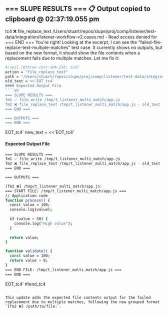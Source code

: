 === SLUPE RESULTS ===
📋 Output copied to clipboard @ 02:37:19.055 pm
---------------------
tc4 ❌ file_replace_text /Users/stuart/repos/slupe/proj/comp/listener/test-data/integration/listener-workflow-v2.cases.md - Read access denied for
=== END ===
You're right! Looking at the excerpt, I can see the "failed-file-replace-text-multiple-matches" test case. It currently shows no outputs, but based on the new format, it should show the file contents when a replacement fails due to multiple matches. Let me fix it:

```sh nesl
#!nesl [@three-char-SHA-256: tc4]
action = "file_replace_text"
path = "/Users/stuart/repos/slupe/proj/comp/listener/test-data/integration/listener-workflow-v2.cases.md"
old_text = <<'EOT_tc4'
#### Expected Output File
````sh
=== SLUPE RESULTS ===
fm1 ✅ file_write /tmp/t_listener_multi_match/app.js
fm2 ❌ file_replace_text /tmp/t_listener_multi_match/app.js - old_text appears 2 times, must appear exactly once
=== END ===

=== OUTPUTS ===
=== END ===
````
EOT_tc4'
new_text = <<'EOT_tc4'
#### Expected Output File
````sh
=== SLUPE RESULTS ===
fm1 ✅ file_write /tmp/t_listener_multi_match/app.js
fm2 ❌ file_replace_text /tmp/t_listener_multi_match/app.js - old_text appears 2 times, must appear exactly once
=== END ===

=== OUTPUTS ===

[fm2 ❌] /tmp/t_listener_multi_match/app.js:
=== START FILE: /tmp/t_listener_multi_match/app.js ===
// Application code
function process() {
  const value = 100;
  console.log(value);
  
  if (value > 50) {
    console.log("High value");
  }
  
  return value;
}

function validate() {
  const value = 100;
  return value > 0;
}
=== END FILE: /tmp/t_listener_multi_match/app.js ===
=== END ===
````
EOT_tc4'
#!end_tc4
```

This update adds the expected file contents output for the failed replacement due to multiple matches, following the new grouped format `[fm2 ❌] /path/to/file:`.
